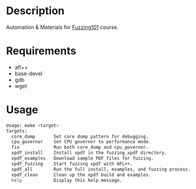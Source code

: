 # Description

Automation & Materials for [Fuzzing101](https://github.com/antonio-morales/Fuzzing101) course.

# Requirements

* afl++
* base-devel
* gdb
* wget

# Usage

```bash
Usage: make <target>
Targets:
  core_dump       Set core dump pattern for debugging.
  cpu_governor    Set CPU governor to performance mode.
  fix             Run both core_dump and cpu_governor.
  xpdf_install    Install xpdf in the fuzzing_xpdf directory.
  xpdf_examples   Download sample PDF files for fuzzing.
  xpdf_fuzzing    Start fuzzing xpdf with AFL++.
  xpdf_all        Run the full install, examples, and fuzzing process.
  xpdf_clean      Clean up the xpdf build and examples.
  help            Display this help message.
  ```
